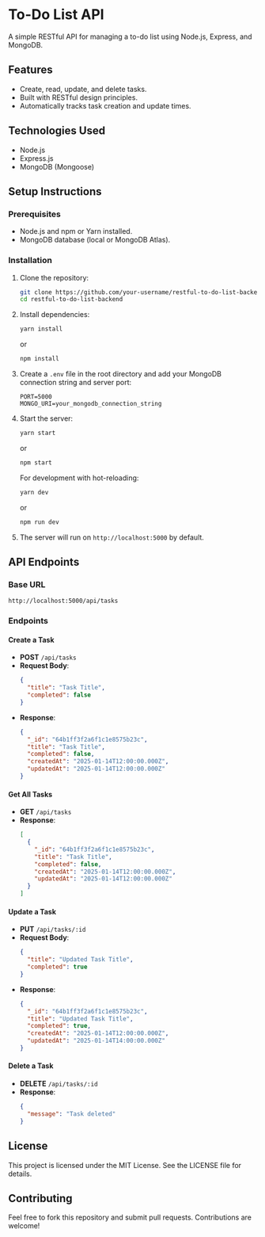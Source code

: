 # To-Do List API

A simple RESTful API for managing a to-do list using Node.js, Express, and MongoDB.

## Features
- Create, read, update, and delete tasks.
- Built with RESTful design principles.
- Automatically tracks task creation and update times.

## Technologies Used
- Node.js
- Express.js
- MongoDB (Mongoose)

## Setup Instructions

### Prerequisites
- Node.js and npm or Yarn installed.
- MongoDB database (local or MongoDB Atlas).

### Installation
1. Clone the repository:
   ```bash
   git clone https://github.com/your-username/restful-to-do-list-backend
   cd restful-to-do-list-backend
   ```

2. Install dependencies:
   ```bash
   yarn install
   ```
   or
   ```bash
   npm install
   ```

3. Create a `.env` file in the root directory and add your MongoDB connection string and server port:
   ```env
   PORT=5000
   MONGO_URI=your_mongodb_connection_string
   ```

4. Start the server:
   ```bash
   yarn start
   ```
   or
   ```bash
   npm start
   ```

   For development with hot-reloading:
   ```bash
   yarn dev
   ```
   or
   ```bash
   npm run dev
   ```

5. The server will run on `http://localhost:5000` by default.

## API Endpoints

### Base URL
```
http://localhost:5000/api/tasks
```

### Endpoints

#### Create a Task
- **POST** `/api/tasks`
- **Request Body**:
  ```json
  {
    "title": "Task Title",
    "completed": false
  }
  ```
- **Response**:
  ```json
  {
    "_id": "64b1ff3f2a6f1c1e8575b23c",
    "title": "Task Title",
    "completed": false,
    "createdAt": "2025-01-14T12:00:00.000Z",
    "updatedAt": "2025-01-14T12:00:00.000Z"
  }
  ```

#### Get All Tasks
- **GET** `/api/tasks`
- **Response**:
  ```json
  [
    {
      "_id": "64b1ff3f2a6f1c1e8575b23c",
      "title": "Task Title",
      "completed": false,
      "createdAt": "2025-01-14T12:00:00.000Z",
      "updatedAt": "2025-01-14T12:00:00.000Z"
    }
  ]
  ```

#### Update a Task
- **PUT** `/api/tasks/:id`
- **Request Body**:
  ```json
  {
    "title": "Updated Task Title",
    "completed": true
  }
  ```
- **Response**:
  ```json
  {
    "_id": "64b1ff3f2a6f1c1e8575b23c",
    "title": "Updated Task Title",
    "completed": true,
    "createdAt": "2025-01-14T12:00:00.000Z",
    "updatedAt": "2025-01-14T14:00:00.000Z"
  }
  ```

#### Delete a Task
- **DELETE** `/api/tasks/:id`
- **Response**:
  ```json
  {
    "message": "Task deleted"
  }
  ```

## License
This project is licensed under the MIT License. See the LICENSE file for details.

## Contributing
Feel free to fork this repository and submit pull requests. Contributions are welcome!
